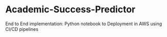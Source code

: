 # Academic-Success-Predictor
End to End implementation: Python notebook to Deployment in AWS using CI/CD pipelines
